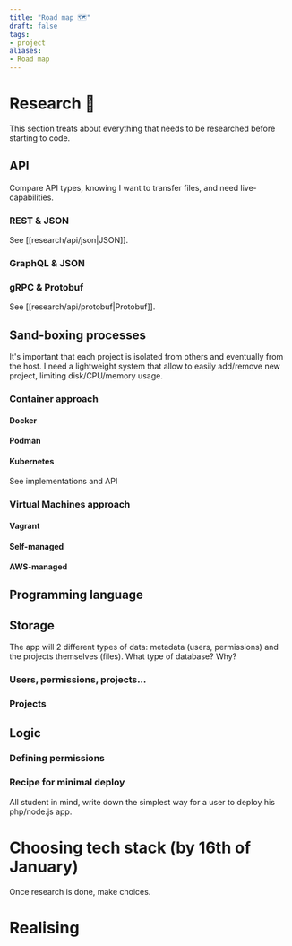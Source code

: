 ```yaml
---
title: "Road map 🗺️"
draft: false
tags:
- project
aliases:
- Road map
---
```



# Research 🔎

This section treats about everything that needs to be researched before starting to code.

## API 

Compare API types, knowing I want to transfer files, and need live-capabilities.

### REST & JSON

See [[research/api/json|JSON]].

### GraphQL & JSON

### gRPC & Protobuf

See [[research/api/protobuf|Protobuf]].

## Sand-boxing processes 

It's important that each project is isolated from others and eventually from the host. I need a lightweight system that allow to easily add/remove new project, limiting disk/CPU/memory usage.

### Container approach

#### Docker

#### Podman

#### Kubernetes

See implementations and API

### Virtual Machines approach

#### Vagrant

#### Self-managed

#### AWS-managed

## Programming language 

## Storage

The app will 2 different types of data: metadata (users, permissions) and the projects themselves (files).
What type of database? Why?

### Users, permissions, projects...

### Projects

## Logic

### Defining permissions

### Recipe for minimal deploy

All student in mind, write down the simplest way for a user to deploy his php/node.js app.

# Choosing tech stack (by 16th of January)

Once research is done, make choices.

# Realising